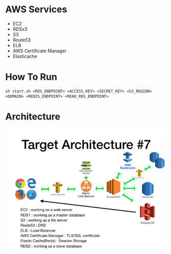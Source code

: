 # AWS Services
- EC2
- RDSx3
- S3
- Route53
- ELB
- AWS Certificate Manager
- Elasticache
# How To Run
```
sh start.sh <RDS_ENDPOINT> <ACCESS_KEY> <SECRET_KEY> <S3_REGION> <DOMAIN> <REDIS_ENDPOINT> <READ_RDS_ENDPOINT>
```

# Architecture
![Architecture](../images/target_architecture_7.png)
